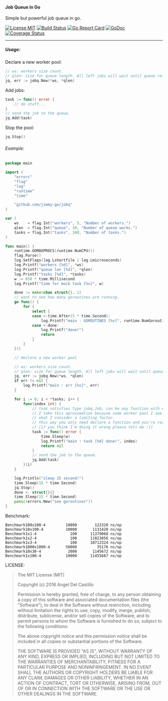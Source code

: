 #### Job Queue in Go

Simple but powerful job queue in go.

[![License MIT](https://img.shields.io/npm/l/express.svg)](http://opensource.org/licenses/MIT)
[![Build Status](https://travis-ci.org/jimmy-go/jobQ.svg?branch=master)](https://travis-ci.org/jimmy-go/jobQ)
[![Go Report Card](https://goreportcard.com/badge/github.com/jimmy-go/jobq?1)](https://goreportcard.com/report/github.com/jimmy-go/jobq)
[![GoDoc](http://godoc.org/github.com/jimmy-go/jobq?status.png)](http://godoc.org/github.com/jimmy-go/jobq)
[![Coverage Status](https://coveralls.io/repos/github/jimmy-go/jobQ/badge.svg?branch=master&1)](https://coveralls.io/github/jimmy-go/jobQ?branch=master)

----

##### Usage:

Declare a new worker pool:

```go
// ws: workers size count.
// qlen: size for queue length. All left jobs will wait until queue release some slot.
jq, err := jobq.New(*ws, *qlen)
```

Add jobs:

```go
task := func() error {
    // do stuff...
}
// send the job to the queue.
jq.Add(task)
```

Stop the pool:

```go
jq.Stop()

```

###### Example:

```go
package main

import (
	"errors"
	"flag"
	"log"
	"runtime"
	"time"

	"github.com/jimmy-go/jobq"
)

var (
	ws    = flag.Int("workers", 5, "Number of workers.")
	qlen  = flag.Int("queue", 10, "Number of queue works.")
	tasks = flag.Int("tasks", 100, "Number of tasks.")
)

func main() {
	runtime.GOMAXPROCS(runtime.NumCPU())
	flag.Parse()
	log.SetFlags(log.Lshortfile | log.Lmicroseconds)
	log.Printf("workers [%d]", *ws)
	log.Printf("queue len [%d]", *qlen)
	log.Printf("tasks [%d]", *tasks)
	w := 650 * time.Millisecond
	log.Printf("time for mock task [%v]", w)

	done := make(chan struct{}, 1)
	// want to see how many goroutines are running.
	go func() {
		for {
			select {
			case <-time.After(5 * time.Second):
				log.Printf("main : GOROUTINES [%v]", runtime.NumGoroutine())
			case <-done:
				log.Printf("done!")
				return
			}
		}
	}()

	// declare a new worker pool

	// ws: workers size count.
	// qlen: size for queue length. All left jobs will wait until queue release some slot.
	jq, err := jobq.New(*ws, *qlen)
	if err != nil {
		log.Printf("main : err [%s]", err)
	}

	for i := 0; i < *tasks; i++ {
		func(index int) {
			// task satisfies type jobq.Job, can be any function with error return.
			// I take this aproximation because some worker pool I see around use an interface
			// what I consider a limiting factor.
			// this way you only need declare a function and you're ready to go!
			// [if you think I'm doing it wrong please tell me :)]
			task := func() error {
				time.Sleep(w)
				log.Printf("main : task [%d] done!", index)
				return nil
			}
			// send the job to the queue.
			jq.Add(task)
		}(i)
	}

	log.Println("sleep 15 second!")
	time.Sleep(15 * time.Second)
	jq.Stop()
	done <- struct{}{}
	time.Sleep(15 * time.Second)
	panic(errors.New("see goroutines"))
}
```

Benchmark:

```
Benchmark100x100-4  	   10000	    122320 ns/op
Benchmark10x100-4   	   10000	   1131420 ns/op
Benchmark1x1-4      	     100	  11379068 ns/op
Benchmark1x2-4      	     100	  11023856 ns/op
Benchmark1x3-4      	     100	  10712324 ns/op
Benchmark1000x1000-4	   50000	     35176 ns/op
Benchmark10x30-4    	    2000	   1145672 ns/op
Benchmark1x100-4    	   10000	  11455667 ns/op
```

LICENSE:

>The MIT License (MIT)
>
>Copyright (c) 2016 Angel Del Castillo
>
>Permission is hereby granted, free of charge, to any person obtaining a copy
>of this software and associated documentation files (the "Software"), to deal
>in the Software without restriction, including without limitation the rights
>to use, copy, modify, merge, publish, distribute, sublicense, and/or sell
>copies of the Software, and to permit persons to whom the Software is
>furnished to do so, subject to the following conditions:
>
>The above copyright notice and this permission notice shall be included in all
>copies or substantial portions of the Software.
>
>THE SOFTWARE IS PROVIDED "AS IS", WITHOUT WARRANTY OF ANY KIND, EXPRESS OR
>IMPLIED, INCLUDING BUT NOT LIMITED TO THE WARRANTIES OF MERCHANTABILITY,
>FITNESS FOR A PARTICULAR PURPOSE AND NONINFRINGEMENT. IN NO EVENT SHALL THE
>AUTHORS OR COPYRIGHT HOLDERS BE LIABLE FOR ANY CLAIM, DAMAGES OR OTHER
>LIABILITY, WHETHER IN AN ACTION OF CONTRACT, TORT OR OTHERWISE, ARISING FROM,
>OUT OF OR IN CONNECTION WITH THE SOFTWARE OR THE USE OR OTHER DEALINGS IN THE
>SOFTWARE.
